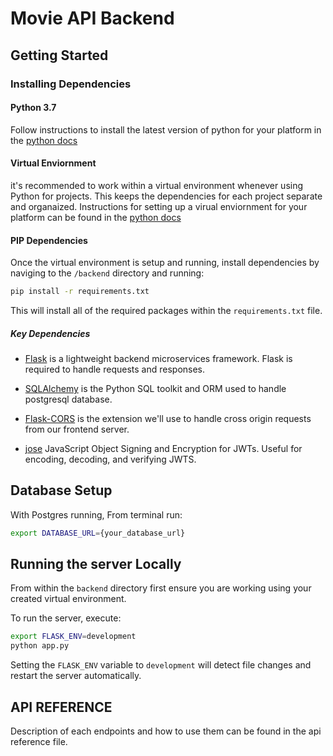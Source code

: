 #  Movie API Backend

## Getting Started

### Installing Dependencies

#### Python 3.7

Follow instructions to install the latest version of python for your platform in the [python docs](https://docs.python.org/3/using/unix.html#getting-and-installing-the-latest-version-of-python)

#### Virtual Enviornment

it's recommended to work within a virtual environment whenever using Python for projects. This keeps the dependencies for each project separate and organaized. Instructions for setting up a virual enviornment for your platform can be found in the [python docs](https://packaging.python.org/guides/installing-using-pip-and-virtual-environments/)

#### PIP Dependencies

Once the  virtual environment is setup and running, install dependencies by naviging to the `/backend` directory and running:

```bash
pip install -r requirements.txt
```

This will install all of the required packages  within the `requirements.txt` file.

##### Key Dependencies

- [Flask](http://flask.pocoo.org/)  is a lightweight backend microservices framework. Flask is required to handle requests and responses.

- [SQLAlchemy](https://www.sqlalchemy.org/) is the Python SQL toolkit and ORM used to handle postgresql database. 

- [Flask-CORS](https://flask-cors.readthedocs.io/en/latest/#) is the extension we'll use to handle cross origin requests from our frontend server. 
- [jose](https://python-jose.readthedocs.io/en/latest/) JavaScript Object Signing and Encryption for JWTs. Useful for encoding, decoding, and verifying JWTS.

## Database Setup
With Postgres running, From terminal run:
```bash
export DATABASE_URL={your_database_url}
```

## Running the server Locally

From within the `backend` directory first ensure you are working using your created virtual environment.

To run the server, execute:

```bash
export FLASK_ENV=development
python app.py
```

Setting the `FLASK_ENV` variable to `development` will detect file changes and restart the server automatically.

## API REFERENCE

Description of each endpoints and how to use them can be found in the api reference file.